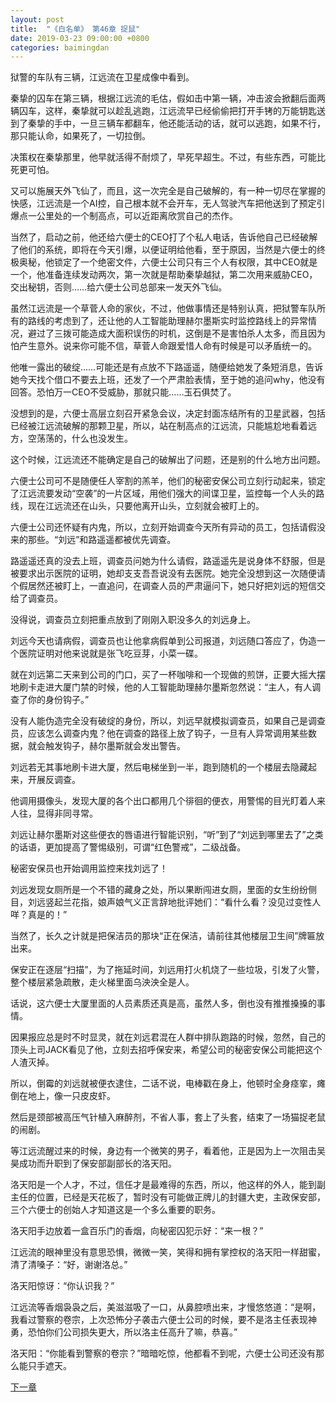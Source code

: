 ```yaml
---
layout: post
title:  "《白名单》 第46章 捉鼠"
date: 2019-03-23 09:00:00 +0800
categories: baimingdan
---
```

狱警的车队有三辆，江远流在卫星成像中看到。

秦挚的囚车在第三辆，根据江远流的毛估，假如击中第一辆，冲击波会掀翻后面两辆囚车，这样，秦挚就可以趁乱逃跑，江远流早已经偷偷把打开手铐的万能钥匙送到了秦挚的手中，一旦三辆车都翻车，他还能活动的话，就可以逃跑，如果不行，那只能认命，如果死了，一切拉倒。

决策权在秦挚那里，他早就活得不耐烦了，早死早超生。不过，有些东西，可能比死更可怕。

又可以施展天外飞仙了，而且，这一次完全是自己破解的，有一种一切尽在掌握的快感，江远流是一个AI控，自己根本就不会开车，无人驾驶汽车把他送到了预定引爆点一公里处的一个制高点，可以近距离欣赏自己的杰作。

当然了，启动之前，他还给六便士的CEO打了个私人电话，告诉他自己已经破解了他们的系统，即将在今天引爆，以便证明给他看，至于原因，当然是六便士的终极奥秘，他锁定了一个绝密文件，六便士公司只有三个人有权限，其中CEO就是一个，他准备连续发动两次，第一次就是帮助秦挚越狱，第二次用来威胁CEO，交出秘钥，否则……给六便士公司总部来一发天外飞仙。

虽然江远流是一个草菅人命的家伙，不过，他做事情还是特别认真，把狱警车队所有的路线的考虑到了，还让他的人工智能助理赫尔墨斯实时监控路线上的异常情况，避过了三拨可能造成大面积误伤的时机，这倒是不是害怕杀人太多，而且因为怕产生意外。说来你可能不信，草菅人命跟爱惜人命有时候是可以矛盾统一的。

他唯一露出的破绽……可能还是有点放不下路遥遥，随便给她发了条短消息，告诉她今天找个借口不要去上班，还发了一个严肃脸表情，至于她的追问why，他没有回答。恐怕万一CEO不受威胁，那就只能……玉石俱焚了。

没想到的是，六便士高层立刻召开紧急会议，决定封面冻结所有的卫星武器，包括已经被江远流破解的那颗卫星，所以，站在制高点的江远流，只能尴尬地看着远方，空荡荡的，什么也没发生。

这个时候，江远流还不能确定是自己的破解出了问题，还是别的什么地方出问题。

六便士公司可不是随便任人宰割的羔羊，他们的秘密安保公司立刻行动起来，锁定了江远流要发动“空袭”的一片区域，用他们强大的间谍卫星，监控每一个人头的路线，现在江远流还在山头，只要他离开山头，立刻就会被盯上的。

六便士公司还怀疑有内鬼，所以，立刻开始调查今天所有异动的员工，包括请假没来的那些。“刘远”和路遥遥都被优先调查。

路遥遥还真的没去上班，调查员问她为什么请假，路遥遥先是说身体不舒服，但是被要求出示医院的证明，她却支支吾吾说没有去医院。她完全没想到这一次随便请个假居然还被盯上，一直追问，在调查人员的严肃逼问下，她只好把刘远的短信交给了调查员。

没得说，调查员立刻把重点放到了刚刚入职没多久的刘远身上。

刘远今天也请病假，调查员也让他拿病假单到公司报道，刘远随口答应了，伪造一个医院证明对他来说就是张飞吃豆芽，小菜一碟。

就在刘远第二天来到公司的门口，买了一杯咖啡和一个现做的煎饼，正要大摇大摆地刷卡走进大厦门禁的时候，他的人工智能助理赫尔墨斯忽然说：“主人，有人调查了你的身份钩子。”

没有人能伪造完全没有破绽的身份，所以，刘远早就模拟调查员，如果自己是调查员，应该怎么调查内鬼？他在调查的路径上放了钩子，一旦有人异常调用某些数据，就会触发钩子，赫尔墨斯就会发出警告。

刘远若无其事地刷卡进大厦，然后电梯坐到一半，跑到随机的一个楼层去隐藏起来，开展反调查。

他调用摄像头，发现大厦的各个出口都用几个徘徊的便衣，用警惕的目光盯着人来人往，显得非同寻常。

刘远让赫尔墨斯对这些便衣的唇语进行智能识别，“听”到了“刘远到哪里去了”之类的话语，更加提高了警惕级别，可谓“红色警戒”，二级战备。

秘密安保员也开始调用监控来找刘远了！

刘远发现女厕所是一个不错的藏身之处，所以果断闯进女厕，里面的女生纷纷侧目，刘远竖起兰花指，娘声娘气义正言辞地批评她们：“看什么看？没见过变性人咩？真是的！”

当然了，长久之计就是把保洁员的那块“正在保洁，请前往其他楼层卫生间”牌匾放出来。

保安正在逐层“扫描”，为了拖延时间，刘远用打火机烧了一些垃圾，引发了火警，整个楼层紧急疏散，走火梯里面乌泱泱全是人。

话说，这六便士大厦里面的人员素质还真是高，虽然人多，倒也没有推推搡搡的事情。

因果报应总是时不时显灵，就在刘远君混在人群中排队跑路的时候，忽然，自己的顶头上司JACK看见了他，立刻去招呼保安来，希望公司的秘密安保公司能把这个人渣灭掉。

所以，倒霉的刘远就被便衣逮住，二话不说，电棒戳在身上，他顿时全身痉挛，瘫倒在地上，像一只皮皮虾。

然后是颈部被高压气针植入麻醉剂，不省人事，套上了头套，结束了一场猫捉老鼠的闹剧。

等江远流醒过来的时候，身边有一个微笑的男子，看着他，正是因为上一次阻击吴昊成功而升职到了保安部副部长的洛天阳。

洛天阳是一个人才，不过，信任才是最难得的东西，所以，他这样的外人，能到副主任的位置，已经是天花板了，暂时没有可能做正牌儿的封疆大吏，主政保安部，三个六便士的创始人才知道这是一个多么重要的职务。

洛天阳手边放着一盒百乐门的香烟，向秘密囚犯示好：“来一根？”

江远流的眼神里没有意思恐惧，微微一笑，笑得和拥有掌控权的洛天阳一样甜蜜，清了清嗓子：“好，谢谢洛总。”

洛天阳惊讶：“你认识我？”

江远流等香烟袅袅之后，美滋滋吸了一口，从鼻腔喷出来，才慢悠悠道：“是啊，我看过警察的卷宗，上次恐怖分子袭击六便士公司的时候，要不是洛主任表现神勇，恐怕你们公司损失更大，所以洛主任高升了嘛，恭喜。”

洛天阳：“你能看到警察的卷宗？”暗暗吃惊，他都看不到呢，六便士公司还没有那么能只手遮天。

[下一章](/baimingdan/2019/03/25/47.html)
